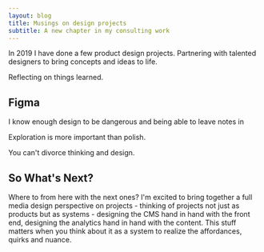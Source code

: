 ```yaml
---
layout: blog
title: Musings on design projects
subtitle: A new chapter in my consulting work
---
```


In 2019 I have done a few product design projects. Partnering with talented designers to bring concepts and ideas to life.

Reflecting on things learned.

## Figma

I know enough design to be dangerous and being able to leave notes in 

Exploration is more important than polish.

You can't divorce thinking and design.

## So What's Next?

Where to from here with the next ones? I'm excited to bring together a full media design perspective on projects - thinking of projects not just as products but as systems - designing the CMS hand in hand with the front end, designing the analytics hand in hand with the content. This stuff matters when you think about it as a system to realize the affordances, quirks and nuance.

